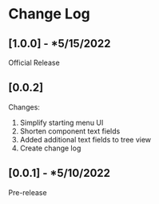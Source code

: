 # Change Log

## [1.0.0] - \*5/15/2022

Official Release

## [0.0.2]

Changes: <br />

1. Simplify starting menu UI
2. Shorten component text fields
3. Added additional text fields to tree view
4. Create change log

## [0.0.1] - \*5/10/2022

Pre-release
